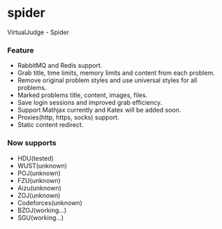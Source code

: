 # spider

VirtualJudge - Spider

### Feature

- RabbitMQ and Redis support.
- Grab title, time limits, memory limits and content from each problem.
- Remove original problem styles and use universal styles for all problems.
- Marked problems title, content, images, files.
- Save login sessions and improved grab efficiency.
- Support Mathjax currently and Katex will be added soon.
- Proxies(http, https, socks) support.
- Static content redirect.

### Now supports

- HDU(tested)
- WUST(unknown)
- POJ(unknown)
- FZU(unknown)
- Aizu(unknown)
- ZOJ(unknown)
- Codeforces(unknown)
- BZOJ(working...)
- SGU(working...)
